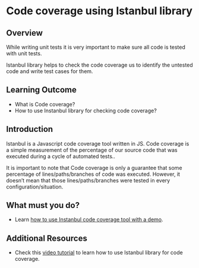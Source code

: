 # Code coverage using Istanbul library

## Overview

While writing unit tests it is very important to make sure all code is tested with unit tests. 

Istanbul library helps to check the code coverage us to identify the untested code and write test cases for them.

## Learning Outcome

- What is Code coverage?
- How to use Instanbul library for checking code coverage?

## Introduction 

Istanbul is a Javascript code coverage tool written in JS. Code coverage is a simple measurement of the percentage of our source code that was executed during a cycle of automated tests..                                                                                                    

It is important to note that Code coverage is only a guarantee that some percentage of lines/paths/branches of code was executed. However, it doesn’t mean that those lines/paths/branches were tested in every configuration/situation.

## What must you do?
- Learn [how to use Instanbul code coverage tool with a demo](https://medium.com/walkme-engineering/measure-your-nodejs-code-coverage-using-istanbul-82b129c81ae9).

## Additional Resources
- Check this [video tutorial](https://egghead.io/lessons/javascript-how-to-write-a-javascript-library-adding-code-coverage-recording-with-istanbul) to learn how to use Istanbul library for code coverage. 

